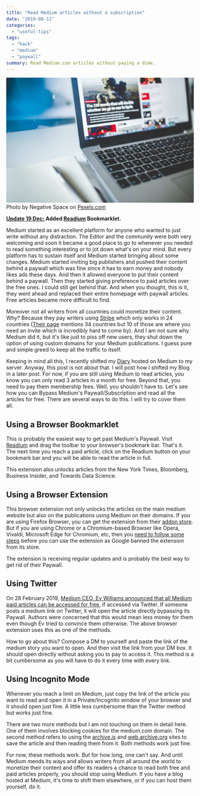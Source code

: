 ```yaml
---
title: "Read Medium articles without a subscription"
date: "2019-08-11"
categories: 
  - "useful-tips"
tags: 
  - "hack"
  - "medium"
  - "paywall"
summary: Read Medium.com articles without paying a dime.
---
```


![gray laptop computer near journals](images/pexels-photo-177557-1024x682.jpeg) Photo by Negative Space on [Pexels.com](https://www.pexels.com/photo/gray-laptop-computer-near-journals-177557/)

**[Update 19 Dec:](#bookmarklet) Added [Readium](https://sugoidesune.github.io/readium/) Bookmarklet.**

Medium started as an excellent platform for anyone who wanted to just write without any distraction. The Editor and the community were both very welcoming and soon it became a good place to go to whenever you needed to read something interesting or to jot down what's on your mind. But every platform has to sustain itself and Medium started bringing about some changes. Medium started inviting big publishers and pushed their content behind a paywall which was fine since it has to earn money and nobody likes ads these days. And then it allowed everyone to put their content behind a paywall. Then they started giving preference to paid articles over the free ones. I could still get behind that. And when you thought, this is it, they went ahead and replaced their entire homepage with paywall articles. Free articles became more difficult to find.

Moreover not all writers from all countries could monetize their content. Why? Because they pay writers using [Stripe](https://stripe.com/) which only works in 24 countries ([Their page](https://stripe.com/global) mentions 34 countries but 10 of those are where you need an invite which is incredibly hard to come by). And I am not sure why Medium did it, but it's like just to piss off new users, they shut down the option of using custom domains for your Medium publications. I guess pure and simple greed to keep all the traffic to itself.

Keeping in mind all this, I recently shifted my [Diary](https://diary.nspeaks.com) hosted on Medium to my server. Anyway, this post is not about that. I will post how I shifted my Blog in a later post. For now, if you are still using Medium to read articles, you know you can only read 3 articles in a month for free. Beyond that, you need to pay them membership fees. Well, you shouldn't have to. Let's see how you can Bypass Medium's Paywall/Subscription and read all the articles for free. There are several ways to do this. I will try to cover them all.

## Using a Browser Bookmarklet

This is probably the easiest way to get past Medium's Paywall. Visit [Readium](https://sugoidesune.github.io/readium/) and drag the toolbar to your browser's bookmark bar. That's it. The next time you reach a paid article, click on the Readium button on your bookmark bar and you will be able to read the article in full.

This extension also unlocks articles from the New York Times, Bloomberg, Business Insider, and Towards Data Science.

## Using a Browser Extension 

This browser extension not only unlocks the articles on the main medium website but also on the publications using Medium on their domains. If you are using Firefox Browser, you can get the extension from their [addon store](https://addons.mozilla.org/en-US/firefox/addon/medium-unlimited-read-for-free/). But if you are using Chrome or a Chromium-based Browser like Opera, Vivaldi, Microsoft Edge for Chromium, etc, then you [need to follow some steps](https://medium-unlimited.ml/download/) before you can use the extension as Google banned the extension from its store.

The extension is receiving regular updates and is probably the best way to get rid of their Paywall.

## Using Twitter

On 28 February 2019, [Medium CEO, Ev Williams announced that all Medium paid articles can be accessed for free](http://web.archive.org/web/20190811051122/https://twitter.com/ev/status/1100899021621583872), if accessed via Twitter. If someone posts a medium link on Twitter, it will open the article directly bypassing its Paywall. Authors were concerned that this would mean less money for them even though Ev tried to convince them otherwise. The above browser extension uses this as one of the methods.

How to go about this? Compose a DM to yourself and paste the link of the medium story you want to open. And then visit the link from your DM box. It should open directly without asking you to pay to access it. This method is a bit cumbersome as you will have to do it every time with every link.

## Using Incognito Mode

Whenever you reach a limit on Medium, just copy the link of the article you want to read and open it in a Private/Incognito window of your browser and it should open just fine. A little less cumbersome than the Twitter method but works just fine.

There are two more methods but I am not touching on them in detail here. One of them involves blocking cookies for the medium.com domain. The second method refers to using the [archive.is](http://archive.fo) and [web.archive.org](http://web.archive.org) sites to save the article and then reading them from it. Both methods work just fine.

For now, these methods work. But for how long, one can't say. And until Medium mends its ways and allows writers from all around the world to monetize their content and offer its readers a chance to read both free and paid articles properly, you should stop using Medium. If you have a blog hosted at Medium, it's time to shift them elsewhere, or if you can host them yourself, do it.

